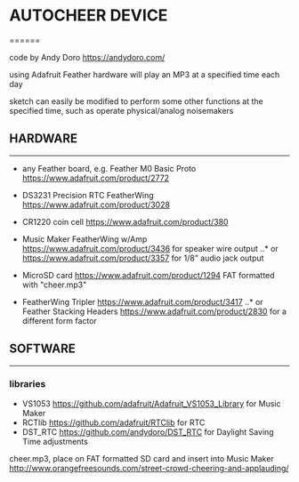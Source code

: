 # AUTOCHEER DEVICE
======

code by Andy Doro https://andydoro.com/

using Adafruit Feather hardware
will play an MP3 at a specified time each day

sketch can easily be modified to perform some other functions at the specified time, such as operate physical/analog noisemakers


## HARDWARE
------
* any Feather board, e.g. Feather M0 Basic Proto https://www.adafruit.com/product/2772

* DS3231 Precision RTC FeatherWing https://www.adafruit.com/product/3028
* CR1220 coin cell https://www.adafruit.com/product/380

* Music Maker FeatherWing w/Amp https://www.adafruit.com/product/3436 for speaker wire output
..* or https://www.adafruit.com/product/3357 for 1/8" audio jack output
* MicroSD card https://www.adafruit.com/product/1294 FAT formatted with "cheer.mp3"

* FeatherWing Tripler https://www.adafruit.com/product/3417 
..* or Feather Stacking Headers https://www.adafruit.com/product/2830 for a different form factor 



## SOFTWARE
------
### libraries
* VS1053 https://github.com/adafruit/Adafruit_VS1053_Library for Music Maker
* RCTlib https://github.com/adafruit/RTClib for RTC
* DST_RTC https://github.com/andydoro/DST_RTC for Daylight Saving Time adjustments

cheer.mp3, place on FAT formatted SD card and insert into Music Maker
http://www.orangefreesounds.com/street-crowd-cheering-and-applauding/
